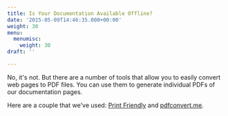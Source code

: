 ```yaml
---
title: Is Your Documentation Available Offline?
date: '2015-05-09T14:46:35.000+00:00'
weight: 30
menu:
  menumisc:
    weight: 30
draft: ''

---
```

No, it's not. But there are a number of tools that allow you to easily convert web pages to PDF files. You can use them to generate individual PDFs of our documentation pages.

Here are a couple that we've used: [Print Friendly](http://www.printfriendly.com/) and [pdfconvert.me](https://pdfconvert.me).  
